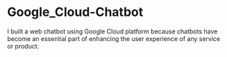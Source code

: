 # Google_Cloud-Chatbot
I built a web chatbot using Google Cloud platform because chatbots have become an essential part of enhancing the user experience of any service or product. 
